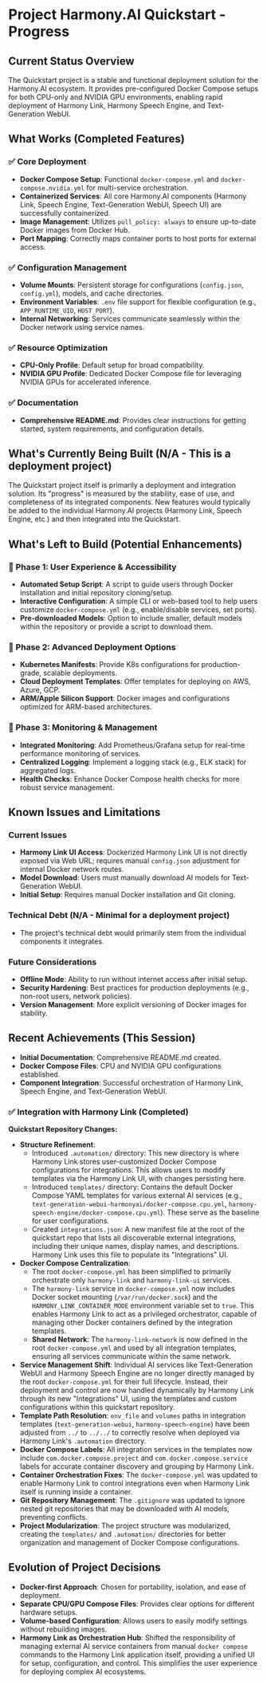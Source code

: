 # Project Harmony.AI Quickstart - Progress

## Current Status Overview
The Quickstart project is a stable and functional deployment solution for the Harmony.AI ecosystem. It provides pre-configured Docker Compose setups for both CPU-only and NVIDIA GPU environments, enabling rapid deployment of Harmony Link, Harmony Speech Engine, and Text-Generation WebUI.

## What Works (Completed Features)

### ✅ Core Deployment
- **Docker Compose Setup**: Functional `docker-compose.yml` and `docker-compose.nvidia.yml` for multi-service orchestration.
- **Containerized Services**: All core Harmony.AI components (Harmony Link, Speech Engine, Text-Generation WebUI, Speech UI) are successfully containerized.
- **Image Management**: Utilizes `pull_policy: always` to ensure up-to-date Docker images from Docker Hub.
- **Port Mapping**: Correctly maps container ports to host ports for external access.

### ✅ Configuration Management
- **Volume Mounts**: Persistent storage for configurations (`config.json`, `config.yml`), models, and cache directories.
- **Environment Variables**: `.env` file support for flexible configuration (e.g., `APP_RUNTIME_UID`, `HOST_PORT`).
- **Internal Networking**: Services communicate seamlessly within the Docker network using service names.

### ✅ Resource Optimization
- **CPU-Only Profile**: Default setup for broad compatibility.
- **NVIDIA GPU Profile**: Dedicated Docker Compose file for leveraging NVIDIA GPUs for accelerated inference.

### ✅ Documentation
- **Comprehensive README.md**: Provides clear instructions for getting started, system requirements, and configuration details.

## What's Currently Being Built (N/A - This is a deployment project)
The Quickstart project itself is primarily a deployment and integration solution. Its "progress" is measured by the stability, ease of use, and completeness of its integrated components. New features would typically be added to the individual Harmony.AI projects (Harmony Link, Speech Engine, etc.) and then integrated into the Quickstart.

## What's Left to Build (Potential Enhancements)

### 🎯 Phase 1: User Experience & Accessibility
- **Automated Setup Script**: A script to guide users through Docker installation and initial repository cloning/setup.
- **Interactive Configuration**: A simple CLI or web-based tool to help users customize `docker-compose.yml` (e.g., enable/disable services, set ports).
- **Pre-downloaded Models**: Option to include smaller, default models within the repository or provide a script to download them.

### 🎯 Phase 2: Advanced Deployment Options
- **Kubernetes Manifests**: Provide K8s configurations for production-grade, scalable deployments.
- **Cloud Deployment Templates**: Offer templates for deploying on AWS, Azure, GCP.
- **ARM/Apple Silicon Support**: Docker images and configurations optimized for ARM-based architectures.

### 🎯 Phase 3: Monitoring & Management
- **Integrated Monitoring**: Add Prometheus/Grafana setup for real-time performance monitoring of services.
- **Centralized Logging**: Implement a logging stack (e.g., ELK stack) for aggregated logs.
- **Health Checks**: Enhance Docker Compose health checks for more robust service management.

## Known Issues and Limitations

### Current Issues
- **Harmony Link UI Access**: Dockerized Harmony Link UI is not directly exposed via Web URL; requires manual `config.json` adjustment for internal Docker network routes.
- **Model Download**: Users must manually download AI models for Text-Generation WebUI.
- **Initial Setup**: Requires manual Docker installation and Git cloning.

### Technical Debt (N/A - Minimal for a deployment project)
- The project's technical debt would primarily stem from the individual components it integrates.

### Future Considerations
- **Offline Mode**: Ability to run without internet access after initial setup.
- **Security Hardening**: Best practices for production deployments (e.g., non-root users, network policies).
- **Version Management**: More explicit versioning of Docker images for stability.

## Recent Achievements (This Session)
- **Initial Documentation**: Comprehensive README.md created.
- **Docker Compose Files**: CPU and NVIDIA GPU configurations established.
- **Component Integration**: Successful orchestration of Harmony Link, Speech Engine, and Text-Generation WebUI.

### ✅ Integration with Harmony Link (Completed)

**Quickstart Repository Changes:**
- **Structure Refinement**:
    - Introduced `.automation/` directory: This new directory is where Harmony Link stores user-customized Docker Compose configurations for integrations. This allows users to modify templates via the Harmony Link UI, with changes persisting here.
    - Introduced `templates/` directory: Contains the default Docker Compose YAML templates for various external AI services (e.g., `text-generation-webui-harmonyai/docker-compose.cpu.yml`, `harmony-speech-engine/docker-compose.cpu.yml`). These serve as the baseline for user configurations.
    - Created `integrations.json`: A new manifest file at the root of the quickstart repo that lists all discoverable external integrations, including their unique names, display names, and descriptions. Harmony Link uses this file to populate its "Integrations" UI.
- **Docker Compose Centralization**:
    - The root `docker-compose.yml` has been simplified to primarily orchestrate only `harmony-link` and `harmony-link-ui` services.
    - The `harmony-link` service in `docker-compose.yml` now includes Docker socket mounting (`/var/run/docker.sock`) and the `HARMONY_LINK_CONTAINER_MODE` environment variable set to `true`. This enables Harmony Link to act as a privileged orchestrator, capable of managing other Docker containers defined by the integration templates.
    - **Shared Network**: The `harmony-link-network` is now defined in the root `docker-compose.yml` and used by all integration templates, ensuring all services communicate within the same network.
- **Service Management Shift**: Individual AI services like Text-Generation WebUI and Harmony Speech Engine are no longer directly managed by the root `docker-compose.yml` for their full lifecycle. Instead, their deployment and control are now handled dynamically by Harmony Link through its new "Integrations" UI, using the templates and custom configurations within this quickstart repository.
- **Template Path Resolution**: `env_file` and `volumes` paths in integration templates (`text-generation-webui`, `harmony-speech-engine`) have been adjusted from `../` to `../../` to correctly resolve when deployed via Harmony Link's `.automation` directory.
- **Docker Compose Labels**: All integration services in the templates now include `com.docker.compose.project` and `com.docker.compose.service` labels for accurate container discovery and grouping by Harmony Link.
- **Container Orchestration Fixes**: The `docker-compose.yml` was updated to enable Harmony Link to control integrations even when Harmony Link itself is running inside a container.
- **Git Repository Management**: The `.gitignore` was updated to ignore nested git repositories that may be downloaded with AI models, preventing conflicts.
- **Project Modularization**: The project structure was modularized, creating the `templates/` and `.automation/` directories for better organization and management of Docker Compose configurations.

## Evolution of Project Decisions
- **Docker-first Approach**: Chosen for portability, isolation, and ease of deployment.
- **Separate CPU/GPU Compose Files**: Provides clear options for different hardware setups.
- **Volume-based Configuration**: Allows users to easily modify settings without rebuilding images.
- **Harmony Link as Orchestration Hub**: Shifted the responsibility of managing external AI service containers from manual `docker compose` commands to the Harmony Link application itself, providing a unified UI for setup, configuration, and control. This simplifies the user experience for deploying complex AI ecosystems.
